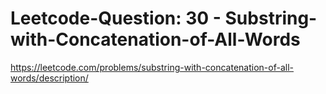 # Leetcode-Question: 30 - Substring-with-Concatenation-of-All-Words
https://leetcode.com/problems/substring-with-concatenation-of-all-words/description/
